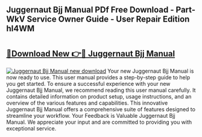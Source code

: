 ## Juggernaut Bjj Manual PDf Free Download - Part-WkV Service Owner Guide - User Repair Edition hI4WM

# <h2><a href="http://bc12228.oget.top/?id=Juggernaut+Bjj+Manual">🔗Download New 👉🔴 Juggernaut Bjj Manual</a></h2>

[![Juggernaut Bjj Manual new download](https://i.imgur.com/5g1atiW.png)](http://bc12228.oget.top/?id=Juggernaut+Bjj+Manual)
Your new Juggernaut Bjj Manual is now ready to use. This user manual provides a step-by-step guide to help you get started. To ensure a successful experience with your new Juggernaut Bjj Manual, we recommend reading this user manual carefully. It contains detailed information on product setup, usage instructions, and an overview of the various features and capabilities. This innovative Juggernaut Bjj Manual offers a comprehensive suite of features designed to streamline your workflow. Your Feedback is Valuable Juggernaut Bjj Manual. We appreciate your input and are committed to providing you with exceptional service.
